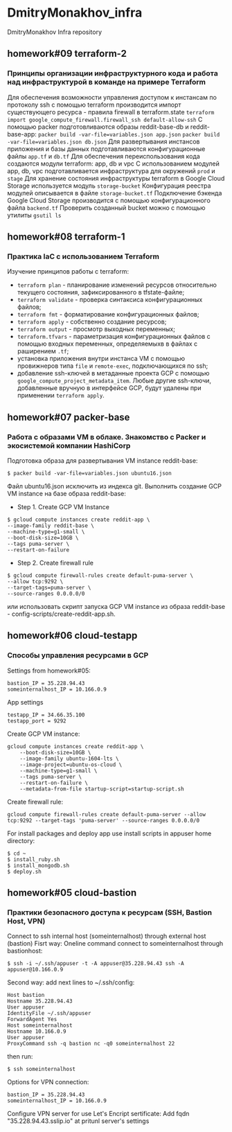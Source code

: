 # DmitryMonakhov_infra
DmitryMonakhov Infra repository

## homework#09 terraform-2
### Принципы организации инфраструктурного кода и работа над инфраструктурой в команде на примере Terraform
Для обеспечения возможности управления доступом к инстансам по протоколу ssh с помощью terraform производится импорт существующего ресурса - правила firewall в terraform.state `terraform import google_compute_firewall.firewall_ssh default-allow-ssh`
С помощью packer подготовливаются образы reddit-base-db и reddit-base-app:
`packer build -var-file=variables.json app.json`
`packer build -var-file=variables.json db.json`
Для развертывания инстансов приложения и базы данных подготавливаются конфигурационные файлы `app.tf` и `db.tf`
Для обеспечения переиспользования кода создаются модули terraform: app, db и vpc
С использованием модулей app, db, vpc подготавливается инфраструктура для окружений `prod` и `stage`
Для хранение состояния инфраструктуры terraform в Google Cloud Storage используется модуль `storage-bucket`
Конфигурация реестра модулей описывается в файле `storage-bucket.tf`
Подключение бэкенда Google Cloud Storage производится с помощью конфигурационного файла `backend.tf`
Проверить созданный bucket можно с помощью утилиты `gsutil ls`

## homework#08 terraform-1
### Практика IaC с использованием Terraform
Изучение принципов работы с terraform:
- ```terraform plan``` - планирование изменений ресурсов относительно текущего состояния, зафиксированного в tfstate-файле;
- ```terraform validate``` - проверка синтаксиса конфигурационных файлов;
- ```terraform fmt``` - форматирование конфигурационных файлов;
- ```terraform apply``` - собственно создание ресурсов;
- ```terraform output``` - просмотр выходных переменных;
- ```terraform.tfvars``` - параметризация конфигурационных файлов с помощью входных переменных, определяемыхв в файлах с раширением ```.tf```;
- установка приложения внутри инстанса VM с помощью провижнеров типа ```file``` и ```remote-exec```, подключающихся по ssh;
- добавление ssh-ключей в метаданные проекта GCP с помощью ```google_compute_project_metadata_item```. Любые другие ssh-ключи, добавленные вручную в интерфейсе GCP, будут удалены при применении ```terraform apply```.

## homework#07 packer-base
### Работа с образами VM в облаке. Знакомство с Packer и экосистемой компании HashiCorp
Подготовка образа для развертывания VM instance reddit-base:
```
$ packer build -var-file=variables.json ubuntu16.json
```
Файл ubuntu16.json исключить из индекса git.
Выполнить создание GCP VM instance на базе образа reddit-base:
- Step 1. Create GCP VM Instance
```
$ gcloud compute instances create reddit-app \
--image-family reddit-base \
--machine-type=g1-small \
--boot-disk-size=10GB \
--tags puma-server \
--restart-on-failure
```
- Step 2. Create firewall rule
```
$ gcloud compute firewall-rules create default-puma-server \
--allow tcp:9292 \
--target-tags=puma-server \
--source-ranges 0.0.0.0/0
```
или использовать скрипт запуска GCP VM instance из образа reddit-base - config-scripts/create-reddit-app.sh.

## homework#06 cloud-testapp
### Способы управления ресурсами в GCP
Settings from homework#05:
```
bastion_IP = 35.228.94.43
someinternalhost_IP = 10.166.0.9
```
App settings
```
testapp_IP = 34.66.35.100
testapp_port = 9292
```
Create GCP VM instance:
```
gcloud compute instances create reddit-app \
	--boot-disk-size=10GB \
	--image-family ubuntu-1604-lts \
	--image-project=ubuntu-os-cloud \
	--machine-type=g1-small \
	--tags puma-server \
	--restart-on-failure \
	--metadata-from-file startup-script=startup-script.sh
```
Create firewall rule:
```
gcloud compute firewall-rules create default-puma-server --allow tcp:9292 --target-tags 'puma-server' --source-ranges 0.0.0.0/0
```
For install packages and deploy app use install scripts in appuser home directory:
```
$ cd ~
$ install_ruby.sh
$ install_mongodb.sh
$ deploy.sh
```

## homework#05 cloud-bastion
### Практики безопасного доступа к ресурсам (SSH, Bastion Host, VPN)
Connect to ssh internal host (someinternalhost) through external host (bastion)
Fisrt way: Oneline command connect to someinternalhost through bastionhost:
```
$ ssh -i ~/.ssh/appuser -t -A appuser@35.228.94.43 ssh -A appuser@10.166.0.9
```
Second way: add next lines to ~/.ssh/config:
```
Host bastion
Hostname 35.228.94.43
User appuser
IdentityFile ~/.ssh/appuser
ForwardAgent Yes
Host someinternalhost
Hostname 10.166.0.9
User appuser
ProxyCommand ssh -q bastion nc -q0 someinternalhost 22
```
then run:
```
$ ssh someinternalhost
```
Options for VPN connection:
```
bastion_IP = 35.228.94.43
someinternalhost_IP = 10.166.0.9
```
Configure VPN server for use Let's Encript sertificate:
Add fqdn "35.228.94.43.sslip.io" at pritunl server's settings
